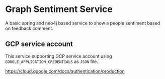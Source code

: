 # Graph Sentiment Service

A basic spring and neo4j based service to show a people sentiment based on feedback comment.

## GCP service account
This service supporting GCP service account using `GOOGLE_APPLICATION_CREDENTIALS` as `JSON` file.

https://cloud.google.com/docs/authentication/production
